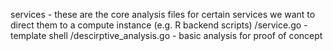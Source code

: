 

services - these are the core analysis files
for certain services we want to direct them to a compute instance (e.g. R backend scripts)
/service.go - template shell
/descirptive_analysis.go - basic analysis for proof of concept 